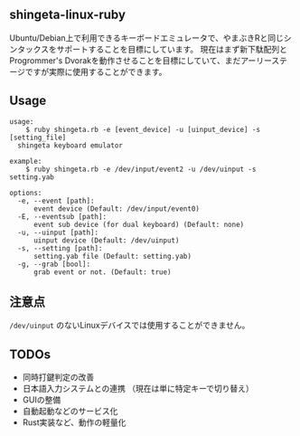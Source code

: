 ## shingeta-linux-ruby

Ubuntu/Debian上で利用できるキーボードエミュレータで、やまぶきRと同じシンタックスをサポートすることを目標にしています。
現在はまず新下駄配列とProgrommer's Dvorakを動作させることを目標にしていて、まだアーリーステージですが実際に使用することができます。

## Usage
```
usage:
    $ ruby shingeta.rb -e [event_device] -u [uinput_device] -s [setting_file]
  shingeta keyboard emulator

example:
    $ ruby shingeta.rb -e /dev/input/event2 -u /dev/uinput -s setting.yab

options:
  -e, --event [path]:
      event device (Default: /dev/input/event0)
  -E, --eventsub [path]:
      event sub device (for dual keyboard) (Default: none)
  -u, --uinput [path]:
      uinput device (Default: /dev/uinput)
  -s, --setting [path]:
      setting.yab file (Default: setting.yab)
  -g, --grab [bool]:
      grab event or not. (Default: true)
```

## 注意点

`/dev/uinput` のないLinuxデバイスでは使用することができません。

## TODOs

- 同時打鍵判定の改善
- 日本語入力システムとの連携 （現在は単に特定キーで切り替え）
- GUIの整備
- 自動起動などのサービス化
- Rust実装など、動作の軽量化
